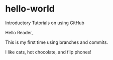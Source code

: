 # hello-world
Introductory Tutorials on using GitHub

Hello Reader,

This is my first time using branches and commits.

I like cats, hot chocolate, and flip phones! 
